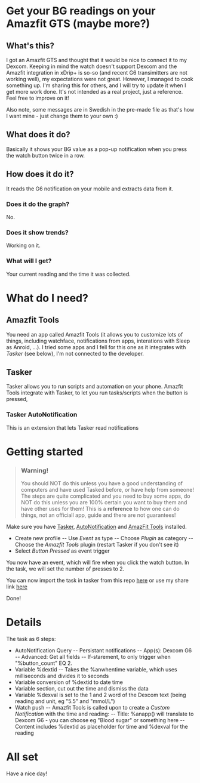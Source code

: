 # Get your BG readings on your Amazfit GTS (maybe more?)

## What's this?
I got an Amazfit GTS and thought that it would be nice to connect it to my Dexcom. Keeping in mind the watch doesn't support Dexcom and the Amazfit integration in xDrip+ is so-so (and recent G6 transimitters are not working well), my expectations were not great. However, I managed to cook something up. I'm sharing this for others, and I will try to update it when I get more work done. It's not intended as a real project, just a reference. Feel free to improve on it!

Also note, some messages are in Swedish in the pre-made file as that's how I want mine - just change them to your own :)

## What does it do?
Basically it shows your BG value as a pop-up notification when you press the watch button twice in a row.

## How does it do it?
It reads the G6 notification on your mobile and extracts data from it.

### Does it do the graph?
No.

### Does it show trends?
Working on it.

### What will I get?
Your current reading and the time it was collected.

# What do I need?
## Amazfit Tools
You need an app called Amazfit Tools (it allows you to customize lots of things, including watchface, notifications from apps, interations with Sleep as Anroid, ...).
I tried some apps and I fell for this one as it integrates with _Tasker_ (see below), I'm not connected to the developer.

## Tasker
Tasker allows you to run scripts and automation on your phone. Amazfit Tools integrate with Tasker, to let you run tasks/scripts when the button is pressed,

### Tasker AutoNotification
This is an extension that lets Tasker read notifications

# Getting started
>### Warning!
> You should NOT do this unless you have a good understanding of computers and have used Tasked before, or have help from someone!
> The steps are quite complicated and you need to buy some apps, do NOT do this unless you are 100% certain you want to buy them and have other uses for them!
> This is a __reference__ to how one can do things, not an officiall app, guide and there are not guarantees!

Make sure you have [Tasker](https://play.google.com/store/apps/details?id=net.dinglisch.android.taskerm&hl=sv), [AutoNotification](https://play.google.com/store/apps/details?id=com.joaomgcd.autonotification) and [AmazFit Tools](ay.google.com/store/apps/details?id=cz.zdenekhorak.amazfittools) installed.

- Create new profile
-- Use _Event_ as type
-- Choose _Plugin_ as category
-- Choose the _Amazfit Tools_ plugin (restart Tasker if you don't see it)
- Select _Button Pressed_ as event trigger

You now have an event, which will fire when you click the watch button. In the task, we will set the number of presses to 2.

You can now import the task in tasker from this repo [here](task.xml) or use my share link [here](https://taskernet.com/shares/?user=AS35m8lYCHsfXeEtUwtQcBIhgVf6FhsiyWUMypau7fFdz%2F4IVv6U%2BoR45HzTP9FpjdgNdQ%3D%3D&id=Task%3AL%C3%A4s+Dexcom)

Done!

# Details
The task as 6 steps:
- AutoNotification Query
-- Persistant notifications
-- App(s): Dexcom G6
-- Advanced: Get all fields
-- If-starement, to only trigger when "%button_count" EQ 2.
- Variable %dextid
-- Takes the %anwhentime variable, which uses milliseconds and divides it to seconds
- Variable conversion of %dextid to date time
- Variable section, cut out the time and dismiss the data
- Variable %dexval is set to the 1 and 2 word of the Dexcom text (being reading and unit, eg "5.5" and "mmol/L")
- Watch push
-- Amazfit Tools is called upon to create a _Custom Notification_ with the time and reading:
-- Title: %anapp() will translate to Dexcom G6 - you can choose eg "Blood sugar" or something here
-- Content includes %dextid as placeholder for time and %dexval for the reading

# All set
Have a nice day!
